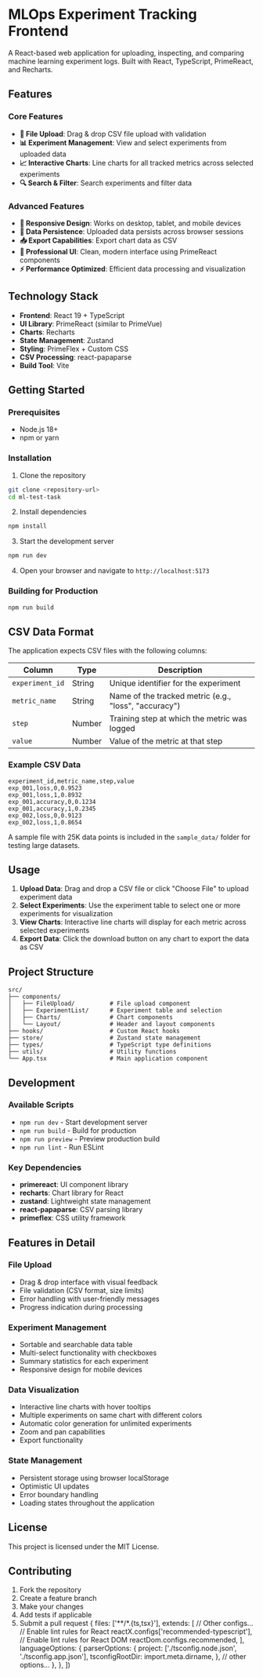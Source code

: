 # MLOps Experiment Tracking Frontend

A React-based web application for uploading, inspecting, and comparing machine learning experiment logs. Built with React, TypeScript, PrimeReact, and Recharts.

## Features

### Core Features

- **📁 File Upload**: Drag & drop CSV file upload with validation
- **📊 Experiment Management**: View and select experiments from uploaded data
- **📈 Interactive Charts**: Line charts for all tracked metrics across selected experiments
- **🔍 Search & Filter**: Search experiments and filter data

### Advanced Features

- **📱 Responsive Design**: Works on desktop, tablet, and mobile devices
- **💾 Data Persistence**: Uploaded data persists across browser sessions
- **📥 Export Capabilities**: Export chart data as CSV
- **🎨 Professional UI**: Clean, modern interface using PrimeReact components
- **⚡ Performance Optimized**: Efficient data processing and visualization

## Technology Stack

- **Frontend**: React 19 + TypeScript
- **UI Library**: PrimeReact (similar to PrimeVue)
- **Charts**: Recharts
- **State Management**: Zustand
- **Styling**: PrimeFlex + Custom CSS
- **CSV Processing**: react-papaparse
- **Build Tool**: Vite

## Getting Started

### Prerequisites

- Node.js 18+
- npm or yarn

### Installation

1. Clone the repository

```bash
git clone <repository-url>
cd ml-test-task
```

2. Install dependencies

```bash
npm install
```

3. Start the development server

```bash
npm run dev
```

4. Open your browser and navigate to `http://localhost:5173`

### Building for Production

```bash
npm run build
```

## CSV Data Format

The application expects CSV files with the following columns:

| Column          | Type   | Description                                           |
| --------------- | ------ | ----------------------------------------------------- |
| `experiment_id` | String | Unique identifier for the experiment                  |
| `metric_name`   | String | Name of the tracked metric (e.g., "loss", "accuracy") |
| `step`          | Number | Training step at which the metric was logged          |
| `value`         | Number | Value of the metric at that step                      |

### Example CSV Data

```csv
experiment_id,metric_name,step,value
exp_001,loss,0,0.9523
exp_001,loss,1,0.8932
exp_001,accuracy,0,0.1234
exp_001,accuracy,1,0.2345
exp_002,loss,0,0.9123
exp_002,loss,1,0.8654
```

A sample file with 25K data points is included in the `sample_data/` folder for testing large datasets.

## Usage

1. **Upload Data**: Drag and drop a CSV file or click "Choose File" to upload experiment data
2. **Select Experiments**: Use the experiment table to select one or more experiments for visualization
3. **View Charts**: Interactive line charts will display for each metric across selected experiments
4. **Export Data**: Click the download button on any chart to export the data as CSV

## Project Structure

```
src/
├── components/
│   ├── FileUpload/          # File upload component
│   ├── ExperimentList/      # Experiment table and selection
│   ├── Charts/              # Chart components
│   └── Layout/              # Header and layout components
├── hooks/                   # Custom React hooks
├── store/                   # Zustand state management
├── types/                   # TypeScript type definitions
├── utils/                   # Utility functions
└── App.tsx                  # Main application component
```

## Development

### Available Scripts

- `npm run dev` - Start development server
- `npm run build` - Build for production
- `npm run preview` - Preview production build
- `npm run lint` - Run ESLint

### Key Dependencies

- **primereact**: UI component library
- **recharts**: Chart library for React
- **zustand**: Lightweight state management
- **react-papaparse**: CSV parsing library
- **primeflex**: CSS utility framework

## Features in Detail

### File Upload

- Drag & drop interface with visual feedback
- File validation (CSV format, size limits)
- Error handling with user-friendly messages
- Progress indication during processing

### Experiment Management

- Sortable and searchable data table
- Multi-select functionality with checkboxes
- Summary statistics for each experiment
- Responsive design for mobile devices

### Data Visualization

- Interactive line charts with hover tooltips
- Multiple experiments on same chart with different colors
- Automatic color generation for unlimited experiments
- Zoom and pan capabilities
- Export functionality

### State Management

- Persistent storage using browser localStorage
- Optimistic UI updates
- Error boundary handling
- Loading states throughout the application

## License

This project is licensed under the MIT License.

## Contributing

1. Fork the repository
2. Create a feature branch
3. Make your changes
4. Add tests if applicable
5. Submit a pull request
   {
   files: ['**/*.{ts,tsx}'],
   extends: [
   // Other configs...
   // Enable lint rules for React
   reactX.configs['recommended-typescript'],
   // Enable lint rules for React DOM
   reactDom.configs.recommended,
   ],
   languageOptions: {
   parserOptions: {
   project: ['./tsconfig.node.json', './tsconfig.app.json'],
   tsconfigRootDir: import.meta.dirname,
   },
   // other options...
   },
   },
   ])

```

```
